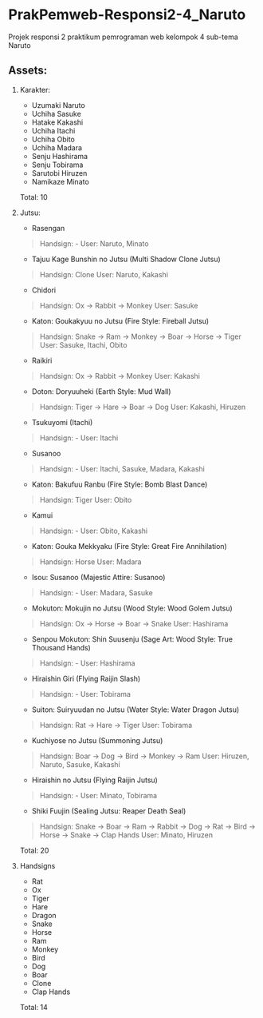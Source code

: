 # PrakPemweb-Responsi2-4_Naruto
 Projek responsi 2 praktikum pemrograman web kelompok 4 sub-tema Naruto

## Assets:
1. Karakter:
    * Uzumaki Naruto
    * Uchiha Sasuke
    * Hatake Kakashi
    * Uchiha Itachi
    * Uchiha Obito
    * Uchiha Madara
    * Senju Hashirama
    * Senju Tobirama
    * Sarutobi Hiruzen
    * Namikaze Minato

    Total: 10

2. Jutsu:
    * Rasengan
    >Handsign: -
    >User: Naruto, Minato
    * Tajuu Kage Bunshin no Jutsu (Multi Shadow Clone Jutsu)
    >Handsign: Clone
    >User: Naruto, Kakashi
    * Chidori
    >Handsign: Ox → Rabbit → Monkey
    >User: Sasuke
    * Katon: Goukakyuu no Jutsu (Fire Style: Fireball Jutsu)
    >Handsign: Snake → Ram → Monkey → Boar → Horse → Tiger
    >User: Sasuke, Itachi, Obito
    * Raikiri
    >Handsign: Ox → Rabbit → Monkey
    >User: Kakashi
    * Doton: Doryuuheki (Earth Style: Mud Wall)
    >Handsign: Tiger → Hare → Boar → Dog
    >User: Kakashi, Hiruzen
    * Tsukuyomi (Itachi)
    >Handsign: -
    >User: Itachi
    * Susanoo
    >Handsign: -
    >User: Itachi, Sasuke, Madara, Kakashi
    * Katon: Bakufuu Ranbu (Fire Style: Bomb Blast Dance)
    >Handsign: Tiger
    >User: Obito
    * Kamui
    >Handsign: -
    >User: Obito, Kakashi
    * Katon: Gouka Mekkyaku (Fire Style: Great Fire Annihilation)
    >Handsign: Horse
    >User: Madara
    * Isou: Susanoo (Majestic Attire: Susanoo)
    >Handsign: -
    >User: Madara, Sasuke
    * Mokuton: Mokujin no Jutsu (Wood Style: Wood Golem Jutsu)
    >Handsign: Ox → Horse → Boar → Snake
    >User: Hashirama
    * Senpou Mokuton: Shin Suusenju (Sage Art: Wood Style: True Thousand Hands)
    >Handsign: -
    >User: Hashirama
    * Hiraishin Giri (Flying Raijin Slash)
    >Handsign: -
    >User: Tobirama
    * Suiton: Suiryuudan no Jutsu (Water Style: Water Dragon Jutsu)
    >Handsign: Rat → Hare → Tiger
    >User: Tobirama
    * Kuchiyose no Jutsu (Summoning Jutsu)
    >Handsign: Boar → Dog → Bird → Monkey → Ram
    >User: Hiruzen, Naruto, Sasuke, Kakashi
    * Hiraishin no Jutsu (Flying Raijin Jutsu)
    >Handsign: -
    >User: Minato, Tobirama
    * Shiki Fuujin (Sealing Jutsu: Reaper Death Seal)
    >Handsign: Snake → Boar → Ram → Rabbit → Dog → Rat → Bird → Horse → Snake → Clap Hands
    >User: Minato, Hiruzen

    Total: 20

3. Handsigns
    * Rat
    * Ox
    * Tiger
    * Hare
    * Dragon
    * Snake
    * Horse
    * Ram
    * Monkey
    * Bird
    * Dog
    * Boar
    * Clone
    * Clap Hands

    Total: 14